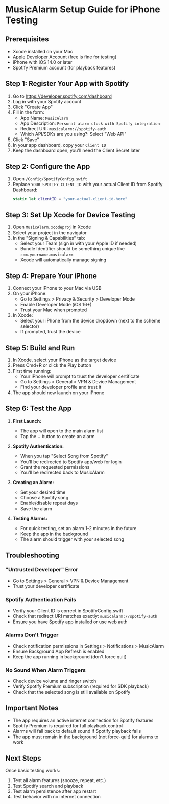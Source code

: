 # MusicAlarm Setup Guide for iPhone Testing

## Prerequisites
- Xcode installed on your Mac
- Apple Developer Account (free is fine for testing)
- iPhone with iOS 14.0 or later
- Spotify Premium account (for playback features)

## Step 1: Register Your App with Spotify

1. Go to https://developer.spotify.com/dashboard
2. Log in with your Spotify account
3. Click "Create App"
4. Fill in the form:
   - App Name: `MusicAlarm`
   - App Description: `Personal alarm clock with Spotify integration`
   - Redirect URI: `musicalarm://spotify-auth`
   - Which API/SDKs are you using?: Select "Web API"
5. Click "Save"
6. In your app dashboard, copy your `Client ID`
7. Keep the dashboard open, you'll need the Client Secret later

## Step 2: Configure the App

1. Open `/Config/SpotifyConfig.swift`
2. Replace `YOUR_SPOTIFY_CLIENT_ID` with your actual Client ID from Spotify Dashboard:
   ```swift
   static let clientID = "your-actual-client-id-here"
   ```

## Step 3: Set Up Xcode for Device Testing

1. Open `MusicAlarm.xcodeproj` in Xcode
2. Select your project in the navigator
3. In the "Signing & Capabilities" tab:
   - Select your Team (sign in with your Apple ID if needed)
   - Bundle Identifier should be something unique like `com.yourname.musicalarm`
   - Xcode will automatically manage signing

## Step 4: Prepare Your iPhone

1. Connect your iPhone to your Mac via USB
2. On your iPhone:
   - Go to Settings > Privacy & Security > Developer Mode
   - Enable Developer Mode (iOS 16+)
   - Trust your Mac when prompted
3. In Xcode:
   - Select your iPhone from the device dropdown (next to the scheme selector)
   - If prompted, trust the device

## Step 5: Build and Run

1. In Xcode, select your iPhone as the target device
2. Press Cmd+R or click the Play button
3. First time running:
   - Your iPhone will prompt to trust the developer certificate
   - Go to Settings > General > VPN & Device Management
   - Find your developer profile and trust it
4. The app should now launch on your iPhone

## Step 6: Test the App

1. **First Launch:**
   - The app will open to the main alarm list
   - Tap the + button to create an alarm

2. **Spotify Authentication:**
   - When you tap "Select Song from Spotify"
   - You'll be redirected to Spotify app/web for login
   - Grant the requested permissions
   - You'll be redirected back to MusicAlarm

3. **Creating an Alarm:**
   - Set your desired time
   - Choose a Spotify song
   - Enable/disable repeat days
   - Save the alarm

4. **Testing Alarms:**
   - For quick testing, set an alarm 1-2 minutes in the future
   - Keep the app in the background
   - The alarm should trigger with your selected song

## Troubleshooting

### "Untrusted Developer" Error
- Go to Settings > General > VPN & Device Management
- Trust your developer certificate

### Spotify Authentication Fails
- Verify your Client ID is correct in SpotifyConfig.swift
- Check that redirect URI matches exactly: `musicalarm://spotify-auth`
- Ensure you have Spotify app installed or use web auth

### Alarms Don't Trigger
- Check notification permissions in Settings > Notifications > MusicAlarm
- Ensure Background App Refresh is enabled
- Keep the app running in background (don't force quit)

### No Sound When Alarm Triggers
- Check device volume and ringer switch
- Verify Spotify Premium subscription (required for SDK playback)
- Check that the selected song is still available on Spotify

## Important Notes

- The app requires an active internet connection for Spotify features
- Spotify Premium is required for full playback control
- Alarms will fall back to default sound if Spotify playback fails
- The app must remain in the background (not force-quit) for alarms to work

## Next Steps

Once basic testing works:
1. Test all alarm features (snooze, repeat, etc.)
2. Test Spotify search and playback
3. Test alarm persistence after app restart
4. Test behavior with no internet connection